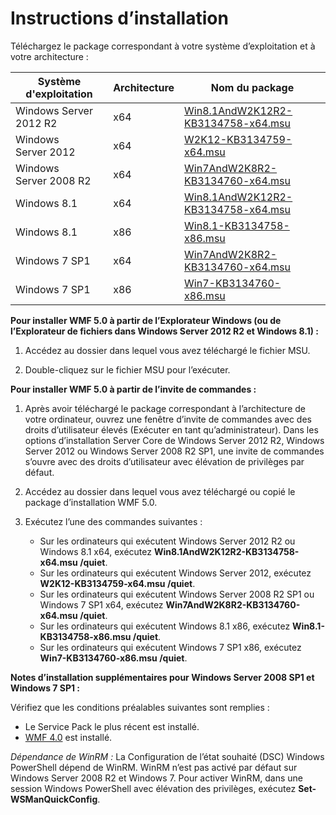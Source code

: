 # <a name="installation-instructions"></a>Instructions d’installation

Téléchargez le package correspondant à votre système d’exploitation et à votre architecture :

| Système d'exploitation       | Architecture | Nom du package              | 
|------------------------|--------------|---------------------------| 
| Windows Server 2012 R2 | x64      | [Win8.1AndW2K12R2-KB3134758-x64.msu](http://go.microsoft.com/fwlink/?LinkId=717507) | 
| Windows Server 2012    | x64      | [W2K12-KB3134759-x64.msu](http://go.microsoft.com/fwlink/?LinkId=717506) | 
| Windows Server 2008 R2 | x64      | [Win7AndW2K8R2-KB3134760-x64.msu](http://go.microsoft.com/fwlink/?LinkId=717504) |
| Windows 8.1            | x64          | [Win8.1AndW2K12R2-KB3134758-x64.msu](http://go.microsoft.com/fwlink/?LinkId=717507) |
| Windows 8.1            | x86          | [Win8.1-KB3134758-x86.msu](http://go.microsoft.com/fwlink/?LinkID=717963) |
| Windows 7 SP1          | x64          | [Win7AndW2K8R2-KB3134760-x64.msu](http://go.microsoft.com/fwlink/?LinkId=717504) |
| Windows 7 SP1          | x86          | [Win7-KB3134760-x86.msu](http://go.microsoft.com/fwlink/?LinkID=717962) |


**Pour installer WMF 5.0 à partir de l’Explorateur Windows (ou de l’Explorateur de fichiers dans Windows Server 2012 R2 et Windows 8.1) :**

1. Accédez au dossier dans lequel vous avez téléchargé le fichier MSU.

2. Double-cliquez sur le fichier MSU pour l’exécuter.

**Pour installer WMF 5.0 à partir de l’invite de commandes :** 

1. Après avoir téléchargé le package correspondant à l’architecture de votre ordinateur, ouvrez une fenêtre d’invite de commandes avec des droits d’utilisateur élevés (Exécuter en tant qu’administrateur). Dans les options d’installation Server Core de Windows Server 2012 R2, Windows Server 2012 ou Windows Server 2008 R2 SP1, une invite de commandes s’ouvre avec des droits d’utilisateur avec élévation de privilèges par défaut.

2. Accédez au dossier dans lequel vous avez téléchargé ou copié le package d’installation WMF 5.0.

3. Exécutez l’une des commandes suivantes :
    - Sur les ordinateurs qui exécutent Windows Server 2012 R2 ou Windows 8.1 x64, exécutez **Win8.1AndW2K12R2-KB3134758-x64.msu /quiet**.
    - Sur les ordinateurs qui exécutent Windows Server 2012, exécutez **W2K12-KB3134759-x64.msu /quiet**.
    - Sur les ordinateurs qui exécutent Windows Server 2008 R2 SP1 ou Windows 7 SP1 x64, exécutez **Win7AndW2K8R2-KB3134760-x64.msu /quiet**.
    - Sur les ordinateurs qui exécutent Windows 8.1 x86, exécutez **Win8.1-KB3134758-x86.msu /quiet**.
    - Sur les ordinateurs qui exécutent Windows 7 SP1 x86, exécutez **Win7-KB3134760-x86.msu /quiet**.

**Notes d’installation supplémentaires pour Windows Server 2008 SP1 et Windows 7 SP1 :**

Vérifiez que les conditions préalables suivantes sont remplies :
- Le Service Pack le plus récent est installé.
- [WMF 4.0](http://www.microsoft.com/en-us/download/details.aspx?id=40855) est installé.

*Dépendance de WinRM :* La Configuration de l’état souhaité (DSC) Windows PowerShell dépend de WinRM. WinRM n’est pas activé par défaut sur Windows Server 2008 R2 et Windows 7. Pour activer WinRM, dans une session Windows PowerShell avec élévation des privilèges, exécutez **Set-WSManQuickConfig**.


